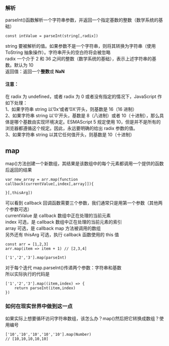 ### 解析

parseInt()函数解析一个字符串参数，并返回一个指定基数的整数（数学系统的基础）

```
const intValue = parseInt(string[,radix])
```

string 要被解析的值。如果参数不是一个字符串，则将其转换为字符串（使用 ToString 抽象操作）。字符串开头的空白符将会被忽略  
radix 一个介于 2 和 36 之间的整数（数学系统的基础），表示上述字符串的基数。默认为 10  
返回值：返回一个<b>整数</b>或 <b>NaN</b>

#### 注意：

在 radix 为 undefined，或者 radix 为 0 或者没有指定的情况下，JavaScript 作如下处理：  
1、如果字符串 string 以’0x‘或者’0X‘开头，则基数是 16（16 进制）  
2、如果字符串 string 以'0'开头，基数是 8（八进制）或者 10（十进制），那么具体是哪个基数由实现环境决定。ESMAScript 5 规定使用 10，但是并不是所有的浏览器都遵循这个规定。因此，永远要明确的给出 radix 参数的值。  
3、如果字符串 string 以其它任何值开头，则基数是 10（十进制）

## map

map()方法创建一个新数组，其结果是该数组中的每个元素都调用一个提供的函数后返回的结果

```
var new_array = arr.map(function callback(currentValue[,index[,array]]){

}[,thisArg])
```

可以看到 callback 回调函数需要三个参数，我们通常只是用第一个参数（其他两个参数可选）  
currentValue 是 callback 数组中正在处理的当前元素  
index 可选，是 callback 数组中正在处理的当前元素的索引  
array 可选，是 callback map 方法被调用的数组  
另外还有 thisArg 可选，执行 callback 函数使用的 this 值

```
const arr = [1,2,3]
arr.map(item => item + 1) // [2,3,4]
```

```
['1','2','3'].map(parseInt)
```

对于每个迭代 map.parseInt()传递两个参数：字符串和基数  
所以实际执行的代码是

```
['1','2','3'].map((item,index) => {
    return parseInt(item,index)
})
```

### 如何在现实世界中做到这一点

如果实际上想要循环访问字符串数组，该怎么办？map()然后把它转换成数组？使用编号

```
['10','10','10','10','10'].map(Number)
// [10,10,10,10,10]
```
